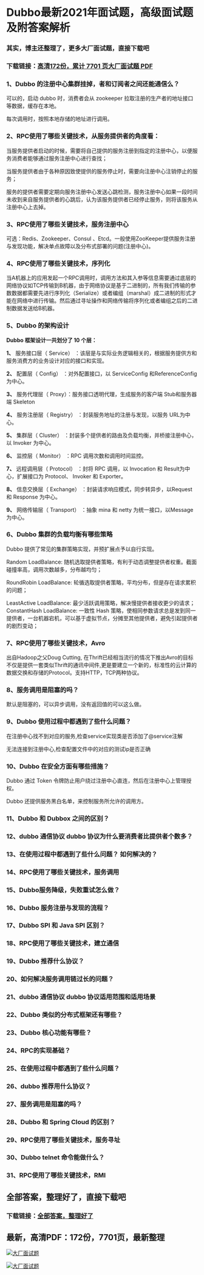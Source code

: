 # Dubbo最新2021年面试题，高级面试题及附答案解析

### 其实，博主还整理了，更多大厂面试题，直接下载吧

### 下载链接：[高清172份，累计 7701 页大厂面试题  PDF](https://github.com/souyunku/DevBooks/blob/master/docs/index.md)



### 1、Dubbo 的注册中心集群挂掉，者和订阅者之间还能通信么？

可以的，启动 dubbo 时，消费者会从 zookeeper 拉取注册的生产者的地址接口等数据，缓存在本地。

每次调用时，按照本地存储的地址进行调用。


### 2、RPC使用了哪些关键技术，从服务提供者的角度看：

当服务提供者启动的时候，需要将自己提供的服务注册到指定的注册中心，以便服务消费者能够通过服务注册中心进行查找；

当服务提供者由于各种原因致使提供的服务停止时，需要向注册中心注销停止的服务；

服务的提供者需要定期向服务注册中心发送心跳检测，服务注册中心如果一段时间未收到来自服务提供者的心跳后，认为该服务提供者已经停止服务，则将该服务从注册中心上去掉。


### 3、RPC使用了哪些关键技术，服务注册中心

可选：Redis、Zookeeper、Consul 、Etcd。一般使用ZooKeeper提供服务注册与发现功能，解决单点故障以及分布式部署的问题(注册中心)。


### 4、RPC使用了哪些关键技术，序列化

当A机器上的应用发起一个RPC调用时，调用方法和其入参等信息需要通过底层的网络协议如TCP传输到B机器，由于网络协议是基于二进制的，所有我们传输的参数数据都需要先进行序列化（Serialize）或者编组（marshal）成二进制的形式才能在网络中进行传输。然后通过寻址操作和网络传输将序列化或者编组之后的二进制数据发送给B机器。


### 5、Dubbo 的架构设计

**Dubbo 框架设计一共划分了 10 个层：**

**1、** 服务接口层（ Service） ：该层是与实际业务逻辑相关的，根据服务提供方和服务消费方的业务设计对应的接口和实现。

**2、** 配置层（ Config） ：对外配置接口，以 ServiceConfig 和ReferenceConfig 为中心。

**3、** 服务代理层（ Proxy）：服务接口透明代理，生成服务的客户端 Stub和服务器端 Skeleton

**4、** 服务注册层（ Registry） ：封装服务地址的注册与发现，以服务 URL为中心。

**5、** 集群层（ Cluster） ：封装多个提供者的路由及负载均衡，并桥接注册中心，以 Invoker 为中心。

**6、** 监控层（ Monitor） ：RPC 调用次数和调用时间监控。

**7、** 远程调用层（ Protocol） ：封将 RPC 调用，以 Invocation 和 Result为中心，扩展接口为 Protocol、 Invoker 和 Exporter。

**8、** 信息交换层（ Exchange） ：封装请求响应模式，同步转异步，以Request 和 Response 为中心。

**9、** 网络传输层（ Transport） ：抽象 mina 和 netty 为统一接口，以Message 为中心。


### 6、Dubbo 集群的负载均衡有哪些策略

Dubbo 提供了常见的集群策略实现，并预扩展点予以自行实现。

Random LoadBalance: 随机选取提供者策略，有利于动态调整提供者权重。截面碰撞率高，调用次数越多，分布越均匀；

RoundRobin LoadBalance: 轮循选取提供者策略，平均分布，但是存在请求累积的问题；

LeastActive LoadBalance: 最少活跃调用策略，解决慢提供者接收更少的请求； ConstantHash LoadBalance: 一致性 Hash 策略，使相同参数请求总是发到同一提供者，一台机器宕机，可以基于虚拟节点，分摊至其他提供者，避免引起提供者的剧烈变动；


### 7、RPC使用了哪些关键技术，Avro

出自Hadoop之父Doug Cutting, 在Thrift已经相当流行的情况下推出Avro的目标不仅是提供一套类似Thrift的通讯中间件,更是要建立一个新的，标准性的云计算的数据交换和存储的Protocol。支持HTTP，TCP两种协议。


### 8、服务调用是阻塞的吗？

默认是阻塞的，可以异步调用，没有返回值的可以这么做。


### 9、Dubbo 使用过程中都遇到了些什么问题？

在注册中心找不到对应的服务,检查service实现类是否添加了@service注解

无法连接到注册中心,检查配置文件中的对应的测试ip是否正确


### 10、Dubbo 在安全方面有哪些措施？

Dubbo 通过 Token 令牌防止用户绕过注册中心直连，然后在注册中心上管理授权。

Dubbo 还提供服务黑白名单，来控制服务所允许的调用方。


### 11、Dubbo 和 Dubbox 之间的区别？
### 12、dubbo 通信协议 dubbo 协议为什么要消费者比提供者个数多？
### 13、在使用过程中都遇到了些什么问题？ 如何解决的？
### 14、RPC使用了哪些关键技术，服务调用
### 15、Dubbo服务降级，失败重试怎么做？
### 16、Dubbo 服务注册与发现的流程？
### 17、Dubbo SPI 和 Java SPI 区别？
### 18、RPC使用了哪些关键技术，建立通信
### 19、Dubbo 推荐什么协议？
### 20、如何解决服务调用链过长的问题？
### 21、dubbo 通信协议 dubbo 协议适用范围和适用场景
### 22、Dubbo 类似的分布式框架还有哪些？
### 23、Dubbo 核心功能有哪些？
### 24、RPC的实现基础？
### 25、在使用过程中都遇到了些什么问题？
### 26、dubbo 推荐用什么协议？
### 27、服务调用是阻塞的吗？
### 28、Dubbo 和 Spring Cloud 的区别？
### 29、RPC使用了哪些关键技术，服务寻址
### 30、Dubbo telnet 命令能做什么？
### 31、RPC使用了哪些关键技术，RMI




## 全部答案，整理好了，直接下载吧

### 下载链接：[全部答案，整理好了](https://www.souyunku.com/wp-content/uploads/weixin/githup-weixin-2.png)




## 最新，高清PDF：172份，7701页，最新整理

[![大厂面试题](https://www.souyunku.com/wp-content/uploads/weixin/mst.png "架构师专栏")](https://www.souyunku.com/wp-content/uploads/weixin/githup-weixin.png "架构师专栏")

[![大厂面试题](https://www.souyunku.com/wp-content/uploads/weixin/githup-weixin.png "架构师专栏")](https://www.souyunku.com/wp-content/uploads/weixin/githup-weixin.png "架构师专栏")
